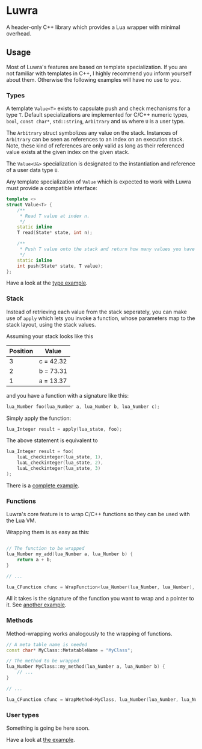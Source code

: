 # Luwra
A header-only C++ library which provides a Lua wrapper with minimal overhead.

## Usage
Most of Luwra's features are based on template specialization. If you are not familiar with
templates in C++, I highly recommend you inform yourself about them. Otherwise the following
examples will have no use to you.

### Types
A template `Value<T>` exists to capsulate push and check mechanisms for a type `T`. Default
specializations are implemented for C/C++ numeric types, `bool`, `const char*`,
`std::string`, `Arbitrary` and `U&` where `U` is a user type.

The `Arbitrary` struct symbolizes any value on the stack. Instances of `Arbitrary` can be seen as
references to an index on an execution stack. Note, these kind of references are only valid as long
as their referenced value exists at the given index on the given stack.

The `Value<U&>` specialization is designated to the instantiation and reference of a user data
type `U`.

Any template specialization of `Value` which is expected to work with Luwra must provide a
compatible interface:

```c++
template <>
struct Value<T> {
	/**
	 * Read T value at index n.
	 */
	static inline
	T read(State* state, int n);

	/**
	 * Push T value onto the stack and return how many values you have pushed.
	 */
	static inline
	int push(State* state, T value);
};
```

Have a look at the [type example](https://github.com/vapourismo/luwra/blob/master/examples/types.cpp).

### Stack
Instead of retrieving each value from the stack seperately, you can make use of `apply` which lets
you invoke a function, whose parameters map to the stack layout, using the stack values.

Assuming your stack looks like this

Position | Value
---------|--------------------
 3       | c = 42.32
 2       | b = 73.31
 1       | a = 13.37

and you have a function with a signature like this:

```c++
lua_Number foo(lua_Number a, lua_Number b, lua_Number c);
```

Simply apply the function:

```c++
lua_Integer result = apply(lua_state, foo);
```

The above statement is equivalent to

```c++
lua_Integer result = foo(
	luaL_checkinteger(lua_state, 1),
	luaL_checkinteger(lua_state, 2),
	luaL_checkinteger(lua_state, 3)
);
```

There is a [complete example](https://github.com/vapourismo/luwra/blob/master/examples/stack.cpp).

### Functions
Luwra's core feature is to wrap C/C++ functions so they can be used with the Lua VM.

Wrapping them is as easy as this:

```c++

// The function to be wrapped
lua_Number my_add(lua_Number a, lua_Number b) {
	return a + b;
}

// ...

lua_CFunction cfunc = WrapFunction<lua_Number(lua_Number, lua_Number), my_add>;
```

All it takes is the signature of the function you want to wrap and a pointer to it.
See [another example](https://github.com/vapourismo/luwra/blob/master/examples/functions.cpp).

### Methods
Method-wrapping works analogously to the wrapping of functions.

```c++
// A meta table name is needed
const char* MyClass::MetatableName = "MyClass";

// The method to be wrapped
lua_Number MyClass::my_method(lua_Number a, lua_Number b) {
	// ...
}

// ...

lua_CFunction cfunc = WrapMethod<MyClass, lua_Number(lua_Number, lua_Number), &MyClass::my_method>;
```

### User types
Something is going be here soon.

Have a look at [the example](https://github.com/vapourismo/luwra/blob/master/examples/methods.cpp).
